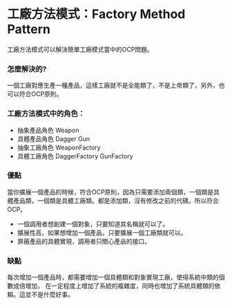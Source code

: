 # 工廠方法模式：Factory Method Pattern

工廠方法模式可以解決簡單工廠模式當中的OCP問題。

### 怎麼解決的?

一個工廠對應生產一種產品，這樣工廠就不是全能類了，不是上帝類了，另外，也可以符合OCP原則。

### 工廠方法模式中的角色：
* 抽象產品角色 Weapon
* 具體產品角色 Dagger Gun
* 抽象工廠角色 WeaponFactory
* 具體工廠角色 DaggerFactory GunFactory
### 優點
當你擴展一個產品的時候，符合OCP原則，因為只需要添加兩個類，一個類是具體產品類，一個類是具體工廠類。都是添加類，沒有修改之前的代碼，所以符合OCP。
   * 一個調用者想創建一個對象，只要知道其名稱就可以了。
   * 擴展性高，如果想增加一個產品，只要擴展一個工廠類就可以。
   * 屏蔽產品的具體實現，調用者只關心產品的接口。
### 缺點
   每次增加一個產品時，都需要增加一個具體類和對象實現工廠，使得系統中類的個數成倍增加，
   在一定程度上增加了系統的複雜度，同時也增加了系統具體類的依賴。這並不是什麼好事。
